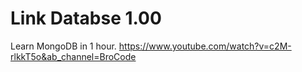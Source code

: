 # Link Databse 1.00

Learn MongoDB in 1 hour.
https://www.youtube.com/watch?v=c2M-rlkkT5o&ab_channel=BroCode